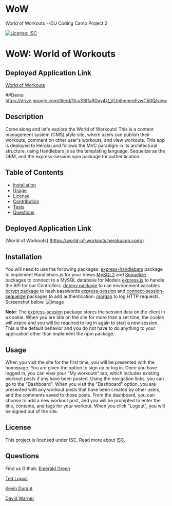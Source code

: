 # WoW
World of Workouts --DU Coding Camp Project 2

[![License: ISC](https://img.shields.io/badge/License-ISC-blue.svg)](https://opensource.org/licenses/ISC)

# WoW: World of Workouts

## Deployed Application Link
[World of Workouts](https://world-of-workouts.herokuapp.com/)

##Demo
https://drive.google.com/file/d/1fcuS8ffaRDay4U_VLtnjhepeoEywC50Q/view

## Description
Come along and let's explore the World of Workouts!
This is a content management system (CMS) style site, where users can publish their workouts, comment on other user's workouts, and view workouts. This app is deployed to Heroku and follows the MVC paradigm in its architectural structure, using Handlebars.js as the templating language, Sequelize as the ORM, and the express-session npm package for authentication.

## Table of Contents
* [Installation](#installation)
* [Usage](#usage)
* [License](#license)
* [Contribution](#contribution)
* [Tests](#tests)
* [Questions](#questions) 
  
## Deployed Application Link
[World of Workouts] (https://world-of-workouts.herokuapp.com/)

## Installation
You will need to use the following packages: 
[express-handlebars](https://www.npmjs.com/package/express-handlebars) package to implement Handlebars.js for your Views 
[MySQL2](https://www.npmjs.com/package/mysql2) and [Sequelize](https://www.npmjs.com/package/sequelize) packages to connect to a MySQL database for Models [express.js](https://www.npmjs.com/package/express) to handle the API for our Controllers.
[dotenv package](https://www.npmjs.com/package/dotenv) to use environment variables
[bcrypt package](https://www.npmjs.com/package/bcrypt) to hash passwords
[express-session](https://www.npmjs.com/package/express-session) and [connect-session-sequelize](https://www.npmjs.com/package/connect-session-sequelize) packages to add authentication.
[morgan](https://www.npmjs.com/package/morgan) to log HTTP requests. Screenshot below.
![image](https://user-images.githubusercontent.com/95549495/163289638-4eeba9b8-5c95-4a58-a038-8ada821350f6.png)

**Note**: The [express-session](https://www.npmjs.com/package/express-session) package stores the session data on the client in a cookie. When you are idle on the site for more than a set time, the cookie will expire and you will be required to log in again to start a new session. This is the default behavior and you do not have to do anything to your application other than implement the npm package.

## Usage
When you visit the site for the first time, you will be presented with the homepage. You are given the option to sign up or log in. Once you have logged in, you can view your "My workouts" tab, which includes existing workout posts if any have been posted. Using the navigation links, you can go to the "Dashboard". When you visit the "Dashboard" option, you are presented with any workout posts that have been created by other users, and the comments saved to those posts. From the dashboard, you can choose to add a new workout post, and you will be prompted to enter the title, contents, and tags for your workout. When you click "Logout", you will be signed out of the site.

## License
This project is licensed under  ISC.
Read more about [ISC](https://opensource.org/licenses/ISC).

## Questions
Find us Github: 
[Emerald Green](https://github.com/EmeraldAGreen)

[Ted Lopus](https://github.com/tedlopus)

[Kevin Durant](https://github.com/kevindur4nt)

[David Warner](https://github.com/1dhwarner)

